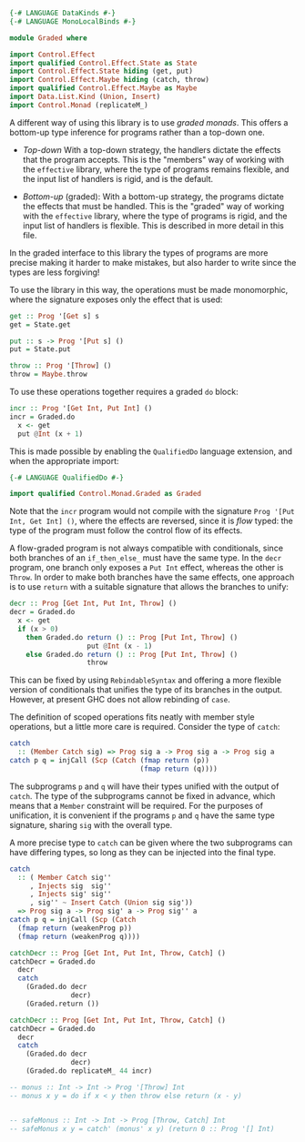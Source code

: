 ```haskell top:0
{-# LANGUAGE DataKinds #-}
{-# LANGUAGE MonoLocalBinds #-}

```

```haskell top:1
module Graded where

import Control.Effect
import qualified Control.Effect.State as State
import Control.Effect.State hiding (get, put)
import Control.Effect.Maybe hiding (catch, throw)
import qualified Control.Effect.Maybe as Maybe
import Data.List.Kind (Union, Insert)
import Control.Monad (replicateM_)
```

A different way of using this library is to use _graded monads_.
This offers a bottom-up type inference for programs rather than a
top-down one.

* *Top-down* With a top-down strategy, the handlers dictate the
  effects that the program accepts. This is the "members" way of working
  with the `effective` library, where the type of programs remains flexible,
  and the input list of handlers is rigid, and is the default.

* *Bottom-up* (graded): With a bottom-up strategy, the programs dictate the
  effects that must be handled. This is the "graded" way of working with the
  `effective` library, where the type of programs is rigid, and
  the input list of handlers is flexible. This is described in more detail
  in this file.

In the graded interface to this library the types of programs are more precise
making it harder to make mistakes, but also harder to write since the types are
less forgiving!

To use the library in this way, the operations must be made monomorphic,
where the signature exposes only the effect that is used:
```haskell
get :: Prog '[Get s] s
get = State.get

put :: s -> Prog '[Put s] ()
put = State.put

throw :: Prog '[Throw] ()
throw = Maybe.throw
```

To use these operations together requires a graded `do` block:
```haskell
incr :: Prog '[Get Int, Put Int] ()
incr = Graded.do
  x <- get
  put @Int (x + 1)
```
This is made possible by enabling the `QualifiedDo` language
extension, and when the appropriate import:
```haskell top:0
{-# LANGUAGE QualifiedDo #-}
```
```haskell top:1
import qualified Control.Monad.Graded as Graded
```


Note that the `incr` program would not compile with the signature `Prog '[Put
Int, Get Int] ()`, where the effects are reversed, since it is _flow_ typed:
the type of the program must follow the control flow of its effects.


A flow-graded program is not always compatible with conditionals,
since both branches of an `if_then_else_` must have the same type.
In the `decr` program, one branch only exposes a `Put Int`
effect, whereas the other is `Throw`.
In order to make both branches have the same effects, one approach
is to use `return` with a suitable signature that allows the
branches to unify:
```haskell
decr :: Prog [Get Int, Put Int, Throw] ()
decr = Graded.do
  x <- get
  if (x > 0)
    then Graded.do return () :: Prog [Put Int, Throw] ()
                   put @Int (x - 1)
    else Graded.do return () :: Prog [Put Int, Throw] ()
                   throw
```
This can be fixed by using `RebindableSyntax` and offering a more
flexible version of conditionals that unifies the type of its
branches in the output. However, at present GHC does not allow
rebinding of `case`.



The definition of scoped operations fits neatly with member style operations,
but a little more care is required. Consider the type of `catch`:
```haskell ignore
catch
  :: (Member Catch sig) => Prog sig a -> Prog sig a -> Prog sig a
catch p q = injCall (Scp (Catch (fmap return (p))
                                (fmap return (q))))
```
The subprograms `p` and `q` will have their types unified with the output of
`catch`. The type of the subprograms cannot be fixed in advance, which means
that a `Member` constraint will be required. For the purposes of unification,
it is convenient if the programs `p` and `q` have the same type signature,
sharing `sig` with the overall type.

A more precise type to `catch` can be given where the two subprograms can have
differing types, so long as they can be injected into the final type. 
```haskell
catch
  :: ( Member Catch sig''
     , Injects sig  sig''
     , Injects sig' sig''
     , sig'' ~ Insert Catch (Union sig sig'))
  => Prog sig a -> Prog sig' a -> Prog sig'' a
catch p q = injCall (Scp (Catch
  (fmap return (weakenProg p))
  (fmap return (weakenProg q))))
```


```haskell ignore
catchDecr :: Prog [Get Int, Put Int, Throw, Catch] ()
catchDecr = Graded.do
  decr
  catch
    (Graded.do decr
               decr)
    (Graded.return ())
```

```haskell
catchDecr :: Prog [Get Int, Put Int, Throw, Catch] ()
catchDecr = Graded.do
  decr
  catch
    (Graded.do decr
               decr)
    (Graded.do replicateM_ 44 incr)

-- monus :: Int -> Int -> Prog '[Throw] Int
-- monus x y = do if x < y then throw else return (x - y)


-- safeMonus :: Int -> Int -> Prog [Throw, Catch] Int
-- safeMonus x y = catch' (monus' x y) (return 0 :: Prog '[] Int)
```
